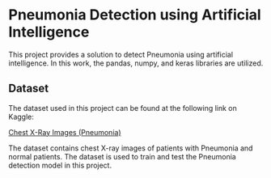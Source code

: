 # Pneumonia Detection using Artificial Intelligence

This project provides a solution to detect Pneumonia using artificial intelligence. In this work, the pandas, numpy, and keras libraries are utilized.

## Dataset

The dataset used in this project can be found at the following link on Kaggle:

[Chest X-Ray Images (Pneumonia)](https://www.kaggle.com/datasets/paultimothymooney/chest-xray-pneumonia)

The dataset contains chest X-ray images of patients with Pneumonia and normal patients. The dataset is used to train and test the Pneumonia detection model in this project.

